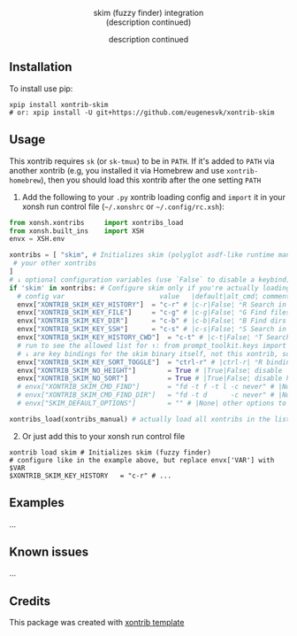 <p align="center">
skim (fuzzy finder) integration
<br>
(description continued)
</p>

<p align="center">  
description continued
</p>


## Installation

To install use pip:

```xsh
xpip install xontrib-skim
# or: xpip install -U git+https://github.com/eugenesvk/xontrib-skim
```

## Usage

This xontrib requires `sk` (or `sk-tmux`) to be in `PATH`. If it's added to `PATH` via another xontrib (e.g, you installed it via Homebrew and use `xontrib-homebrew`), then you should load this xontrib after the one setting `PATH`

1. Add the following to your `.py` xontrib loading config and `import` it in your xonsh run control file (`~/.xonshrc` or `~/.config/rc.xsh`):
```py
from xonsh.xontribs 	import xontribs_load
from xonsh.built_ins	import XSH
envx = XSH.env

xontribs = [ "skim", # Initializes skim (polyglot asdf-like runtime manager)
 # your other xontribs
]
# ↓ optional configuration variables (use `False` to disable a keybind)
if 'skim' in xontribs: # Configure skim only if you're actually loading it
  # config var                    	  value	  |default|alt_cmd¦ comment
  envx["XONTRIB_SKIM_KEY_HISTORY"]	= "c-r" # |c-r|False¦ ⌃R Search in history entries and insert the chosen command
  envx["XONTRIB_SKIM_KEY_FILE"]   	= "c-g" # |c-g|False¦ ⌃G Find files in the current directory and its sub-directories
  envx["XONTRIB_SKIM_KEY_DIR"]    	= "c-b" # |c-b|False¦ ⌃B Find dirs  in the current directory and its sub-directories
  envx["XONTRIB_SKIM_KEY_SSH"]    	= "c-s" # |c-s|False¦ ⌃S Search in /etc/ssh/ssh_config or ~/.ssh/config items and issue ssh command on the chosen item
  envx["XONTRIB_SKIM_KEY_HISTORY_CWD"]	= "c-t" # |c-t|False¦ ⌃T Search in history entries' CWD and insert the chosen command
  # run to see the allowed list for ↑: from prompt_toolkit.keys import ALL_KEYS; print(ALL_KEYS)
  # ↓ are key bindings for the skim binary itself, not this xontrib, so use skim rules https://github.com/lotabout/skim#keymap
  envx["XONTRIB_SKIM_KEY_SORT_TOGGLE"]	= "ctrl-r" # |ctrl-r| ⌃R binding for 'toggle-sort'
  envx["XONTRIB_SKIM_NO_HEIGHT"]      	= True # |True|False¦ disable `--height` to fix a skim bug
  envx["XONTRIB_SKIM_NO_SORT"]        	= True # |True|False¦ disable history sorting
  # envx["XONTRIB_SKIM_CMD_FIND"]     	= "fd -t f -t l -c never" # |None| command used by skim to search for files
  # envx["XONTRIB_SKIM_CMD_FIND_DIR"] 	= "fd -t d      -c never" # |None| command used by skim to search for directories
  # envx["SKIM_DEFAULT_OPTIONS"]      	= "" # |None| other options to pass to skim

xontribs_load(xontribs_manual) # actually load all xontribs in the list
```

2. Or just add this to your xonsh run control file
```xsh
xontrib load skim # Initializes skim (fuzzy finder)
# configure like in the example above, but replace envx['VAR'] with $VAR
$XONTRIB_SKIM_KEY_HISTORY	= "c-r" # ...
```

## Examples

...

## Known issues

...

## Credits

This package was created with [xontrib template](https://github.com/xonsh/xontrib-template)
